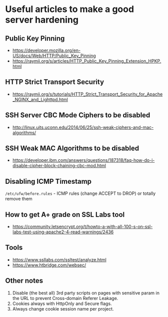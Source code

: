 # Useful articles to make a good server hardening
## Public Key Pinning
- https://developer.mozilla.org/en-US/docs/Web/HTTP/Public_Key_Pinning
- https://raymii.org/s/articles/HTTP_Public_Key_Pinning_Extension_HPKP.html

## HTTP Strict Transport Security
- https://raymii.org/s/tutorials/HTTP_Strict_Transport_Security_for_Apache_NGINX_and_Lighttpd.html

## SSH Server CBC Mode Ciphers to be disabled
- http://linux.uits.uconn.edu/2014/06/25/ssh-weak-ciphers-and-mac-algorithms/

## SSH Weak MAC Algorithms to be disabled
- https://developer.ibm.com/answers/questions/187318/faq-how-do-i-disable-cipher-block-chaining-cbc-mod.html

## Disabling ICMP Timestamp
```/etc/ufw/before.rules``` - ICMP rules (change ACCEPT to DROP) or totally remove them

## How to get A+ grade on SSL Labs tool
- https://community.letsencrypt.org/t/howto-a-with-all-100-s-on-ssl-labs-test-using-apache2-4-read-warnings/2436

## Tools
- https://www.ssllabs.com/ssltest/analyze.html
- https://www.htbridge.com/websec/

## Other notes
1. Disable (the best all) 3rd party scripts on pages with sensitive param in the URL to prevent Cross-domain Referer Leakage.
2. Cookies always with HttpOnly and Secure flags.
3. Always change cookie session name per project.
